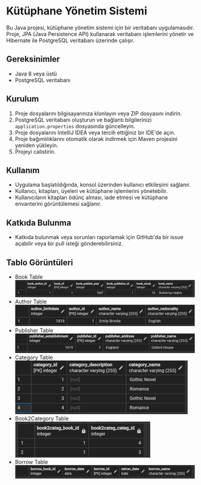 # Kütüphane Yönetim Sistemi

Bu Java projesi, kütüphane yönetim sistemi için bir veritabanı uygulamasıdır. Proje, JPA (Java Persistence API) kullanarak veritabanı işlemlerini yönetir ve Hibernate ile PostgreSQL veritabanı üzerinde çalışır.

## Gereksinimler

- Java 8 veya üstü
- PostgreSQL veritabanı

## Kurulum

1. Proje dosyalarını bilgisayarınıza klonlayın veya ZIP dosyasını indirin.
2. PostgreSQL veritabanı oluşturun ve bağlantı bilgilerinizi `application.properties` dosyasında güncelleyin.
3. Proje dosyalarını IntelliJ IDEA veya tercih ettiğiniz bir IDE'de açın.
4. Proje bağımlılıklarını otomatik olarak indirmek için Maven projesini yeniden yükleyin.
5. Projeyi calistirin.

## Kullanım

- Uygulama başlatıldığında, konsol üzerinden kullanıcı etkileşimi sağlanır.
- Kullanıcı, kitapları, üyeleri ve kütüphane işlemlerini yönetebilir.
- Kullanıcıların kitapları ödünç alması, iade etmesi ve kütüphane envanterini görüntülemesi sağlanır.

## Katkıda Bulunma

- Katkıda bulunmak veya sorunları raporlamak için GitHub'da bir issue açabilir veya bir pull isteği gönderebilirsiniz.

## Tablo Görüntüleri
* Book Table
![Book Table](images/bookTable.png)
* Author Table
![Author Table](images/authorTable.png)
* Publisher Table
![Publisher Table](images/publisherTable.png)
* Category Table
![Category Table](images/categoryTable.png)
* Book2Category Table
![Book2Category Table](images/book2categTable.png)
* Borrow Table
![Borrow Table](images/borrowTable.png)

